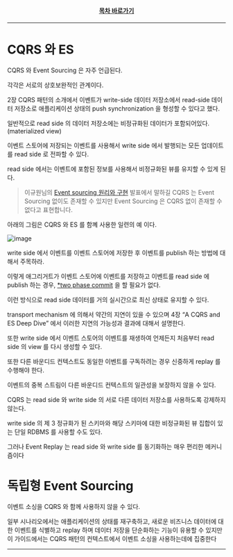 <div align="center">

#### [목차 바로가기](https://github.com/dhslrl321/cqrs-journey-guide-korean/blob/master/Table%20of%20Contents.md)

</div>

---

# CQRS 와 ES

CQRS 와 Event Sourcing 은 자주 언급된다.

각각은 서로의 상호보완적인 관계이다.

2장 CQRS 패턴의 소개에서 이벤트가 write-side 데이터 저장소에서 read-side 데이터 저장소로 애플리케이션 상태의 push synchronization 을 형성할 수 있다고 했다.

일반적으로 read side 의 데이터 저장소에는 비정규화된 데이터가 포함되어있다. (materialized view)

이벤트 스토어에 저장되는 이벤트를 사용해서 write side 에서 발행되는 모든 업데이트를 read side 로 전파할 수 있다.

read side 에서는 이벤트에 포함된 정보를 사용해서 비정규화된 뷰를 유지할 수 있게 된다.

> 이규원님의 [Event sourcing 원리와 구현](https://www.youtube.com/watch?v=Yd7TXUdcaUQ) 발표에서 말하길 CQRS 는 Event Sourcing 없이도 존재할 수 있지만 Event Sourcing 은 CQRS 없이 존재할 수 없다고 표현합니다.

아래의 그림은 CQRS 와 ES 를 함꼐 사용한 일련의 예 이다.

![image](https://user-images.githubusercontent.com/48385288/189587376-ec56f6ee-908c-4439-8a60-1d10cbdf2b7a.png)

write side 에서 이벤트를 이벤트 스토어에 저장한 후 이벤트를 publish 하는 방법에 대해서 주목하라.

이렇게 애그리거트가 이벤트 스토어에 이벤트를 저장하고 이벤트를 read side 에 publish 하는 경우, [\*two phase commit](https://github.com/dhslrl321/cqrs-journey-korean-ver/blob/master/terms/two%20phase%20commit.mdwn) 을 할 필요가 없다.

이런 방식으로 read side 데이터를 거의 실시간으로 최신 상태로 유지할 수 있다.

transport mechanism 에 의해서 약간의 지연이 있을 수 있으며 4장 “A CQRS and ES Deep Dive” 에서 이러한 지연의 가능성과 결과에 대해서 설명한다.

또한 write side 에서 이벤트 스토어의 이벤트를 재생하여 언제든지 처음부터 read side 의 view 를 다시 생성할 수 있다.

또한 다른 바운디드 컨텍스트도 동일한 이벤트를 구독하려는 경우 신중하게 replay 를 수행해야 한다.

이벤트의 중복 스트림이 다른 바운디드 컨텍스트의 일관성을 보장하지 않을 수 있다.

CQRS 는 read side 와 write side 의 서로 다른 데이터 저장소를 사용하도록 강제하지 않는다.

write side 의 제 3 정규화가 된 스키마와 해당 스키마에 대한 비정규화된 뷰 집합이 있는 단일 RDBMS 를 사용할 수도 있다.

그러나 Event Replay 는 read side 와 write side 를 동기화하는 매우 편리한 메커니즘이다

# 독립형 Event Sourcing

이벤트 소싱을 CQRS 와 함께 사용하지 않을 수 있다.

일부 시나리오에서는 애플리케이션의 상태를 재구축하고, 새로운 비즈니스 데이터에 대한 이벤트를 식별하고 replay 하며 데이터 저장을 단순화하는 기능이 유용할 수 있지만 이 가이드에서는 CQRS 패턴의 컨텍스트에서 이벤트 소싱을 사용하는데에 집중한다

---
